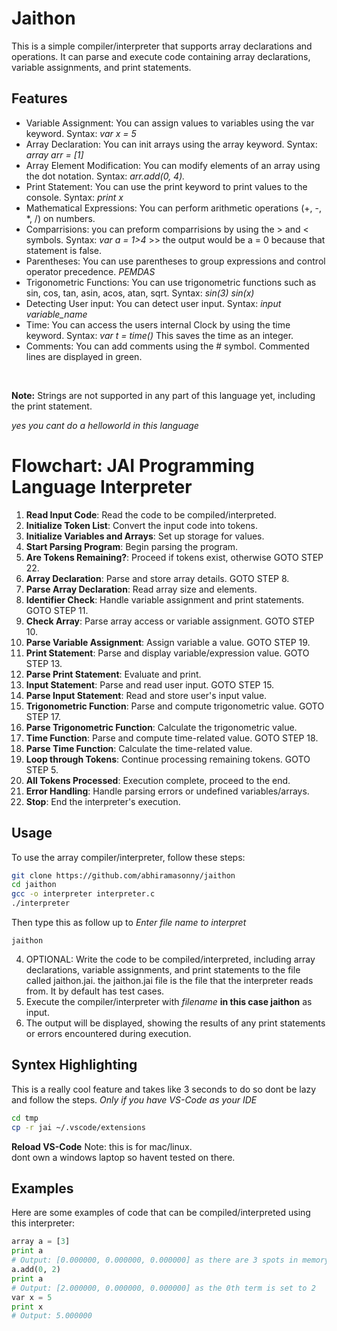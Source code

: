 # Jaithon

This is a simple compiler/interpreter that supports array declarations and operations. It can parse and execute code containing array declarations, variable assignments, and print statements.

## Features

- Variable Assignment: You can assign values to variables using the var keyword. Syntax: *var x = 5*
- Array Declaration: You can init arrays using the array keyword. Syntax: *array arr = [1]*
- Array Element Modification: You can modify elements of an array using the dot notation. Syntax: *arr.add(0, 4).*
- Print Statement: You can use the print keyword to print values to the console. Syntax: *print x*
- Mathematical Expressions: You can perform arithmetic operations (+, -, *, /) on numbers.
- Comparrisions: you can preform comparrisions by using the > and < symbols. Syntax: *var a = 1>4* >> the output would be a = 0 because that statement is false.
- Parentheses: You can use parentheses to group expressions and control operator precedence. *PEMDAS*
- Trigonometric Functions: You can use trigonometric functions such as sin, cos, tan, asin, acos, atan, sqrt. Syntax: *sin(3)* *sin(x)*
- Detecting User input: You can detect user input. Syntax: *input variable_name*
- Time: You can access the users internal Clock by using the time keyword. Syntax: *var t = time()* This saves the time as an integer.
- Comments: You can add comments using the # symbol. Commented lines are displayed in green.
<br>

**Note:** Strings are not supported in any part of this language yet, including the print statement. 
<br>

*yes you cant do a helloworld in this language*


# Flowchart: JAI Programming Language Interpreter

1. **Read Input Code**: Read the code to be compiled/interpreted.
2. **Initialize Token List**: Convert the input code into tokens.
3. **Initialize Variables and Arrays**: Set up storage for values.
4. **Start Parsing Program**: Begin parsing the program.
5. **Are Tokens Remaining?**: Proceed if tokens exist, otherwise GOTO STEP 22.
6. **Array Declaration**: Parse and store array details. GOTO STEP 8.
7. **Parse Array Declaration**: Read array size and elements.
8. **Identifier Check**: Handle variable assignment and print statements. GOTO STEP 11.
9. **Check Array**: Parse array access or variable assignment. GOTO STEP 10.
10. **Parse Variable Assignment**: Assign variable a value. GOTO STEP 19.
11. **Print Statement**: Parse and display variable/expression value. GOTO STEP 13.
12. **Parse Print Statement**: Evaluate and print.
13. **Input Statement**: Parse and read user input. GOTO STEP 15.
14. **Parse Input Statement**: Read and store user's input value.
15. **Trigonometric Function**: Parse and compute trigonometric value. GOTO STEP 17.
16. **Parse Trigonometric Function**: Calculate the trigonometric value.
17. **Time Function**: Parse and compute time-related value. GOTO STEP 18.
18. **Parse Time Function**: Calculate the time-related value.
19. **Loop through Tokens**: Continue processing remaining tokens. GOTO STEP 5.
20. **All Tokens Processed**: Execution complete, proceed to the end.
21. **Error Handling**: Handle parsing errors or undefined variables/arrays.
22. **Stop**: End the interpreter's execution.


## Usage

To use the array compiler/interpreter, follow these steps:
```bash 
git clone https://github.com/abhiramasonny/jaithon
cd jaithon
gcc -o interpreter interpreter.c 
./interpreter
```
Then type this as follow up to *Enter file name to interpret*
```
jaithon
```

4. OPTIONAL: Write the code to be compiled/interpreted, including array declarations, variable assignments, and print statements to the file called jaithon.jai.
the jaithon.jai file is the file that the interpreter reads from. It by default has test cases.
5. Execute the compiler/interpreter with *filename* **in this case jaithon** as input.
6. The output will be displayed, showing the results of any print statements or errors encountered during execution.


## Syntex Highlighting

This is a really cool feature and takes like 3 seconds to do so dont be lazy and follow the steps.
*Only if you have VS-Code as your IDE*
```sh
cd tmp
cp -r jai ~/.vscode/extensions
```
**Reload VS-Code**
Note: this is for mac/linux.
<br>
dont own a windows laptop so havent tested on there.
## Examples

Here are some examples of code that can be compiled/interpreted using this interpreter:

```python
array a = [3]
print a
# Output: [0.000000, 0.000000, 0.000000] as there are 3 spots in memory initilized to 0.
a.add(0, 2)
print a
# Output: [2.000000, 0.000000, 0.000000] as the 0th term is set to 2
var x = 5
print x
# Output: 5.000000
```
